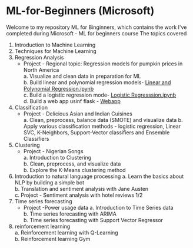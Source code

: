 # ML-for-Beginners (Microsoft)
Welcome to my repository ML for Binginners, which contains the work I've completed during Microsoft - ML for beginners course
The topics covered 
1.	Introduction to Machine Learning
2.	Techniques for Machine Learning
3.	Regression Analysis  
    * Project - Regional topic: Regression models for pumpkin prices in North America</br>
      a. Visualize and clean data in preparation for ML</br>
      b. Build linear and polynomial regression models- [Linear and Polynomial Regression.ipynb](https://github.com/lak-87/ML-for-Beginners-Microsoft-/blob/main/Linear%20and%20Polynomial%20Regression.ipynb)</br>
      c. Build a logistic regression mode- [Logistic Regresssion.ipynb](https://github.com/lak-87/ML-for-Beginners-Microsoft-/blob/main/Logistic%20Regresssion.ipynb)</br>
      d. Build a web app usinf flask - [Webapp](https://github.com/lak-87/ML-for-Beginners-Microsoft-/tree/main/webApp)
4.	Classification
     * Project - Delicious Asian and Indian Cuisines </br>
      a.	Clean, preprocess, balance data (SMOTE) and visualize data
      b. Apply various classification methods - logistic regression, Linear SVC, K-Neighbors, Support-Vector classifiers and Ensemble Classifiers </br>
5.	Clustering
     * Project - Nigerian Songs</br>
      a. Introduction to Clustering </br>
      b. Clean, preprocess, and visualize data </br>
      b.	Explore the K-Means clustering method </br>
6.	Introduction to natural language processing
      a.	Learn the basics about NLP by building a simple bot </br>
      b.	Translation and sentiment analysis with Jane Austen </br>
      c.	Project - Sentiment analysis with hotel reviews 1/2 </br>
8.	Time series forecasting 
    * Project -Power usage data
      a. Introduction to Time Series data </br>
      b. Time series forecasting with ARIMA </br>
      b.	Time series forecasting with Support Vector Regressor </br>
9.	reinforcement learning   
      a.	Reinforcement learning with Q-Learning </br>
      b.	Reinforcement learning Gym </br>

